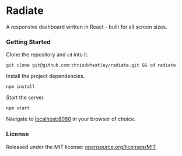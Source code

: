 # Radiate

A responsive dashboard written in React - built for all screen sizes.

### Getting Started

Clone the repository and `cd` into it.

```
git clone git@github.com:chrisdwheatley/radiate.git && cd radiate
```

Install the project dependencies.

```
npm install
```

Start the server.

```
npm start
```

Navigate to [localhost:8080](http://localhost:8080) in your browser of choice.

### License

Released under the MIT license: [opensource.org/licenses/MIT](http://opensource.org/licenses/MIT)
